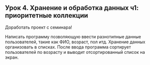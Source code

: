 ## Урок 4. Хранение и обработка данных ч1: приоритетные коллекции

Доработать проект с семинара!

Написать программу позволяющую ввести разнотипные данные пользователей, такие как ФИО, возраст, пол итд. Хранение данных организовать в списках. После ввода программа сортирует пользователей по возрасту и выводит отсортированный список на экран. 
